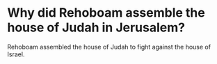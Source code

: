 # Why did Rehoboam assemble the house of Judah in Jerusalem?

Rehoboam assembled the house of Judah to fight against the house of Israel.
